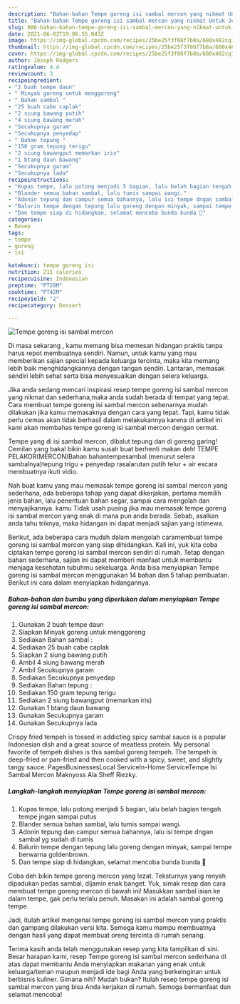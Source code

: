 ```yaml
---
description: "Bahan-bahan Tempe goreng isi sambal mercon yang nikmat Untuk Jualan"
title: "Bahan-bahan Tempe goreng isi sambal mercon yang nikmat Untuk Jualan"
slug: 986-bahan-bahan-tempe-goreng-isi-sambal-mercon-yang-nikmat-untuk-jualan
date: 2021-06-02T19:06:55.043Z
image: https://img-global.cpcdn.com/recipes/25be25f3f08f7b8a/680x482cq70/tempe-goreng-isi-sambal-mercon-foto-resep-utama.jpg
thumbnail: https://img-global.cpcdn.com/recipes/25be25f3f08f7b8a/680x482cq70/tempe-goreng-isi-sambal-mercon-foto-resep-utama.jpg
cover: https://img-global.cpcdn.com/recipes/25be25f3f08f7b8a/680x482cq70/tempe-goreng-isi-sambal-mercon-foto-resep-utama.jpg
author: Joseph Rodgers
ratingvalue: 4.4
reviewcount: 3
recipeingredient:
- "2 buah tempe daun"
- " Minyak goreng untuk menggoreng"
- " Bahan sambal "
- "25 buah cabe caplak"
- "2 siung bawang putih"
- "4 siung bawang merah"
- "Secukupnya garam"
- "Secukupnya penyedap"
- " Bahan tepung "
- "150 gram tepung terigu"
- "2 siung bawangput memarkan iris"
- "1 btang daun bawang"
- "Secukupnya garam"
- "Secukupnya lada"
recipeinstructions:
- "Kupas tempe, lalu potong menjadi 5 bagian, lalu belah bagian tengah tempe jngan sampai putus"
- "Blander semua bahan sambal, lalu tumis sampai wangi."
- "Adonin tepung dan campur semua bahannya, lalu isi tempe dngan sambal yg sudah di tumis"
- "Balurin tempe dengan tepung lalu goreng dengan minyak, sampai tempe berwarna goldenbrown."
- "Dan tempe siap di hidangkan, selamat mencoba bunda bunda 🤗"
categories:
- Resep
tags:
- tempe
- goreng
- isi

katakunci: tempe goreng isi 
nutrition: 211 calories
recipecuisine: Indonesian
preptime: "PT28M"
cooktime: "PT42M"
recipeyield: "2"
recipecategory: Dessert

---
```



![Tempe goreng isi sambal mercon](https://img-global.cpcdn.com/recipes/25be25f3f08f7b8a/680x482cq70/tempe-goreng-isi-sambal-mercon-foto-resep-utama.jpg)

Di masa  sekarang , kamu memang bisa memesan hidangan praktis tanpa harus repot membuatnya sendiri. Namun, untuk kamu yang mau memberikan sajian special kepada keluarga tercinta, maka kita memang lebih baik menghidangkannya dengan tangan sendiri. Lantaran, memasak sendiri lebih sehat serta bisa menyesuaikan dengan selera keluarga.

Jika anda sedang mencari inspirasi resep tempe goreng isi sambal mercon yang nikmat dan sederhana,maka anda sudah berada di tempat yang tepat. Cara membuat tempe goreng isi sambal mercon  sebenarnya mudah dilakukan jika kamu memasaknya dengan cara yang tepat. Tapi, kamu tidak perlu cemas akan tidak berhasil dalam melakukannya 
karena di artikel ini kami akan membahas tempe goreng isi sambal mercon dengan cermat.  

Tempe yang di isi sambal mercon, dibalut tepung dan di goreng garing! Cemilan yang bakal bikin kamu susah buat berhenti makan deh! TEMPE PELAKOR(MERCON)Bahan bahantempesambal (menurut selera sambalnya)tepung trigu + penyedap rasalarutan putih telur + air escara membuatnya ikuti vidio.

Nah buat kamu yang mau memasak tempe goreng isi sambal mercon yang sederhana, ada beberapa tahap yang dapat dikerjakan, pertama memilih jenis bahan, lalu penentuan bahan segar, sampai cara mengolah dan menyajikannya. kamu Tidak usah pusing jika mau memasak tempe goreng isi sambal mercon yang enak di mana pun anda berada. Sebab, asalkan anda  tahu triknya, maka hidangan ini dapat menjadi sajian yang istimewa.

Berikut, ada beberapa cara mudah dalam mengolah caramembuat tempe goreng isi sambal mercon yang siap dihidangkan. Kali ini, yuk kita coba ciptakan tempe goreng isi sambal mercon sendiri di rumah. Tetap dengan bahan sederhana, sajian ini dapat memberi manfaat untuk membantu menjaga kesehatan tubuhmu sekeluarga. Anda bisa menyiapkan Tempe goreng isi sambal mercon menggunakan 14 bahan dan 5 tahap pembuatan. Berikut ini cara dalam menyiapkan hidangannya.

<!--inarticleads1-->

##### Bahan-bahan dan bumbu yang diperlukan dalam menyiapkan Tempe goreng isi sambal mercon:

1. Gunakan 2 buah tempe daun
1. Siapkan  Minyak goreng untuk menggoreng
1. Sediakan  Bahan sambal :
1. Sediakan 25 buah cabe caplak
1. Siapkan 2 siung bawang putih
1. Ambil 4 siung bawang merah
1. Ambil Secukupnya garam
1. Sediakan Secukupnya penyedap
1. Sediakan  Bahan tepung :
1. Sediakan 150 gram tepung terigu
1. Sediakan 2 siung bawangput (memarkan iris)
1. Gunakan 1 btang daun bawang
1. Gunakan Secukupnya garam
1. Gunakan Secukupnya lada


Crispy fried tempeh is tossed in addicting spicy sambal sauce is a popular Indonesian dish and a great source of meatless protein. My personal favorite of tempeh dishes is this sambal goreng tempeh. The tempeh is deep-fried or pan-fried and then cooked with a spicy, sweet, and slightly tangy sauce. PagesBusinessesLocal ServiceIn-Home ServiceTempe Isi Sambal Mercon Maknyoss Ala Sheff Riezky. 

<!--inarticleads2-->

##### Langkah-langkah menyiapkan Tempe goreng isi sambal mercon:

1. Kupas tempe, lalu potong menjadi 5 bagian, lalu belah bagian tengah tempe jngan sampai putus
1. Blander semua bahan sambal, lalu tumis sampai wangi.
1. Adonin tepung dan campur semua bahannya, lalu isi tempe dngan sambal yg sudah di tumis
1. Balurin tempe dengan tepung lalu goreng dengan minyak, sampai tempe berwarna goldenbrown.
1. Dan tempe siap di hidangkan, selamat mencoba bunda bunda 🤗


Coba deh bikin tempe goreng mercon yang lezat. Teksturnya yang renyah dipadukan pedas sambal, dijamin enak banget. Yuk, simak resep dan cara membuat tempe goreng mercon di bawah ini! Masukkan sambal isian ke dalam tempe, gak perlu terlalu penuh. Masakan ini adalah sambal goreng tempe. 

Jadi, itulah artikel mengenai  tempe goreng isi sambal mercon  yang praktis dan gampang dilakukan versi kita. Semoga kamu mampu membuatnya dengan hasil yang dapat membuat oreng tercinta di rumah senang. 

Terima kasih anda telah menggunakan resep yang kita tampilkan di sini. Besar harapan kami, resep  Tempe goreng isi sambal mercon sederhana di atas dapat membantu Anda menyiapkan makanan yang enak untuk keluarga/teman maupun menjadi ide bagi Anda yang berkeinginan untuk berbisnis kuliner. Gimana nih? Mudah bukan? Itulah resep tempe goreng isi sambal mercon yang bisa Anda kerjakan di rumah. Semoga bermanfaat dan selamat mencoba!

